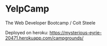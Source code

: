 # YelpCamp
The Web Developer Bootcamp / Colt Steele

Deployed on heroku: 
https://mysterious-eyrie-20471.herokuapp.com/campgrounds/
